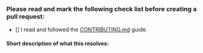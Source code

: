 ### Please read and mark the following check list before creating a pull request:

 - [] I read and followed the [CONTRIBUTING.md](https://github.com/tpphu/kittenTricks/blob/master/CONTRIBUTING.md) guide.

 #### Short description of what this resolves: